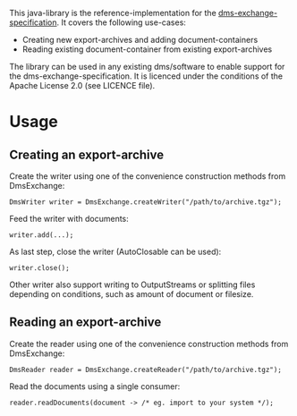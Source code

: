 This java-library is the reference-implementation for the [dms-exchange-specification](https://github.com/galan/dms-exchange-specification). It covers the following use-cases:
* Creating new export-archives and adding document-containers
* Reading existing document-container from existing export-archives

The library can be used in any existing dms/software to enable support for the dms-exchange-specification. It is licenced under the conditions of the Apache License 2.0 (see LICENCE file).

# Usage

## Creating an export-archive
Create the writer using one of the convenience construction methods from DmsExchange: 

    DmsWriter writer = DmsExchange.createWriter("/path/to/archive.tgz");

Feed the writer with documents:

    writer.add(...);

As last step, close the writer (AutoClosable can be used):

    writer.close();

Other writer also support writing to OutputStreams or splitting files depending on conditions, such as amount of document or filesize.


## Reading an export-archive
Create the reader using one of the convenience construction methods from DmsExchange: 

    DmsReader reader = DmsExchange.createReader("/path/to/archive.tgz");

Read the documents using a single consumer:

    reader.readDocuments(document -> /* eg. import to your system */);


